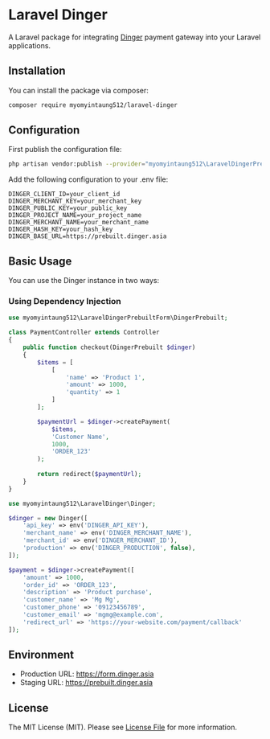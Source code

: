 # Laravel Dinger

A Laravel package for integrating [Dinger](https://dinger.asia) payment gateway into your Laravel applications.

## Installation

You can install the package via composer:

```bash
composer require myomyintaung512/laravel-dinger
```

## Configuration

First publish the configuration file:

```bash
php artisan vendor:publish --provider="myomyintaung512\LaravelDingerPrebuilt\DingerServiceProvider"
```

Add the following configuration to your .env file:

```env
DINGER_CLIENT_ID=your_client_id
DINGER_MERCHANT_KEY=your_merchant_key
DINGER_PUBLIC_KEY=your_public_key
DINGER_PROJECT_NAME=your_project_name
DINGER_MERCHANT_NAME=your_merchant_name
DINGER_HASH_KEY=your_hash_key
DINGER_BASE_URL=https://prebuilt.dinger.asia
```

## Basic Usage

You can use the Dinger instance in two ways:

### Using Dependency Injection
```php
use myomyintaung512\LaravelDingerPrebuiltForm\DingerPrebuilt;

class PaymentController extends Controller
{
    public function checkout(DingerPrebuilt $dinger)
    {
        $items = [
            [
                'name' => 'Product 1',
                'amount' => 1000,
                'quantity' => 1
            ]
        ];

        $paymentUrl = $dinger->createPayment(
            $items,
            'Customer Name',
            1000,
            'ORDER_123'
        );
        
        return redirect($paymentUrl);
    }
}
```
```php
use myomyintaung512\LaravelDinger\Dinger;

$dinger = new Dinger([
    'api_key' => env('DINGER_API_KEY'),
    'merchant_name' => env('DINGER_MERCHANT_NAME'),
    'merchant_id' => env('DINGER_MERCHANT_ID'),
    'production' => env('DINGER_PRODUCTION', false),
]);

$payment = $dinger->createPayment([
    'amount' => 1000,
    'order_id' => 'ORDER_123',
    'description' => 'Product purchase',
    'customer_name' => 'Mg Mg',
    'customer_phone' => '09123456789',
    'customer_email' => 'mgmg@example.com',
    'redirect_url' => 'https://your-website.com/payment/callback'
]);
```

## Environment

- Production URL: https://form.dinger.asia
- Staging URL: https://prebuilt.dinger.asia

## License

The MIT License (MIT). Please see [License File](LICENSE.md) for more information.
